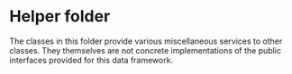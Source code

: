 ﻿# Helper folder

The classes in this folder provide various miscellaneous services to other classes. They themselves are not concrete implementations of the public interfaces provided for this data framework.